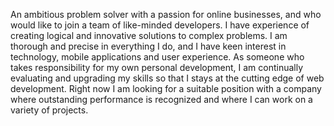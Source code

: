 An ambitious problem solver with a passion for online businesses, and who
would like to join a team of like-minded developers. I have
experience of creating logical and innovative solutions to complex problems.
I am thorough and precise in everything I do, and I have keen interest in
technology, mobile applications and user experience. As someone who takes
responsibility for my own personal development, I am continually evaluating
and upgrading my skills so that I stays at the cutting edge of web
development. 
Right now I am looking for a suitable position with a company where
outstanding performance is recognized and where I can work on a variety of
 projects.
